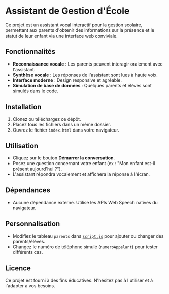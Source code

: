 # Assistant de Gestion d'École

Ce projet est un assistant vocal interactif pour la gestion scolaire, permettant aux parents d'obtenir des informations sur la présence et le statut de leur enfant via une interface web conviviale.

## Fonctionnalités

- **Reconnaissance vocale** : Les parents peuvent interagir oralement avec l'assistant.
- **Synthèse vocale** : Les réponses de l'assistant sont lues à haute voix.
- **Interface moderne** : Design responsive et agréable.
- **Simulation de base de données** : Quelques parents et élèves sont simulés dans le code.

## Installation

1. Clonez ou téléchargez ce dépôt.
2. Placez tous les fichiers dans un même dossier.
3. Ouvrez le fichier `index.html` dans votre navigateur.

## Utilisation

- Cliquez sur le bouton **Démarrer la conversation**.
- Posez une question concernant votre enfant (ex : "Mon enfant est-il présent aujourd'hui ?").
- L'assistant répondra vocalement et affichera la réponse à l'écran.

## Dépendances

- Aucune dépendance externe. Utilise les APIs Web Speech natives du navigateur.

## Personnalisation

- Modifiez le tableau `parents` dans [`script.js`](script.js) pour ajouter ou changer des parents/élèves.
- Changez le numéro de téléphone simulé (`numeroAppelant`) pour tester différents cas.


## Licence

Ce projet est fourni à des fins éducatives. N'hésitez pas à l'utiliser et à l'adapter à vos besoins.
